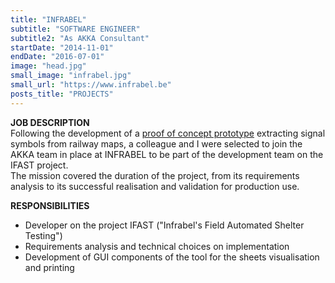```yaml
---
title: "INFRABEL"
subtitle: "SOFTWARE ENGINEER"
subtitle2: "As AKKA Consultant"
startDate: "2014-11-01"
endDate: "2016-07-01"
image: "head.jpg"
small_image: "infrabel.jpg"
small_url: "https://www.infrabel.be"
posts_title: "PROJECTS"
---
```


<b>JOB DESCRIPTION</b><br>
Following the development of a [proof of concept prototype](/pro/akka/infrabel-extractor) extracting signal symbols from railway maps, a colleague and I were selected to join the AKKA team in place at INFRABEL to be part of the development team on the IFAST project.<br>
The mission covered the duration of the project, from its requirements analysis to its successful realisation and validation for production use.<br>

<b>RESPONSIBILITIES</b><br>
- Developer on the project IFAST ("Infrabel's Field Automated Shelter Testing")<br>
- Requirements analysis and technical choices on implementation<br>
- Development of GUI components of the tool for the sheets visualisation and printing<br>
